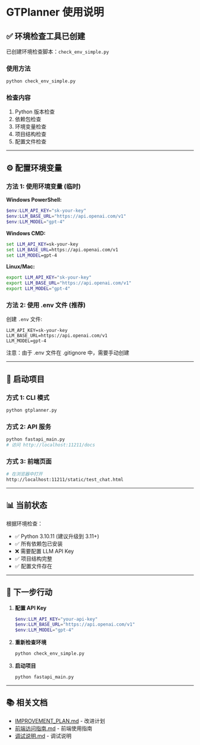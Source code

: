 # GTPlanner 使用说明

## ✅ 环境检查工具已创建

已创建环境检查脚本：`check_env_simple.py`

### 使用方法
```bash
python check_env_simple.py
```

### 检查内容
1. Python 版本检查
2. 依赖包检查
3. 环境变量检查
4. 项目结构检查
5. 配置文件检查

---

## ⚙️ 配置环境变量

### 方法 1: 使用环境变量 (临时)

**Windows PowerShell:**
```powershell
$env:LLM_API_KEY="sk-your-key"
$env:LLM_BASE_URL="https://api.openai.com/v1"
$env:LLM_MODEL="gpt-4"
```

**Windows CMD:**
```cmd
set LLM_API_KEY=sk-your-key
set LLM_BASE_URL=https://api.openai.com/v1
set LLM_MODEL=gpt-4
```

**Linux/Mac:**
```bash
export LLM_API_KEY="sk-your-key"
export LLM_BASE_URL="https://api.openai.com/v1"
export LLM_MODEL="gpt-4"
```

### 方法 2: 使用 .env 文件 (推荐)

创建 `.env` 文件:
```env
LLM_API_KEY=sk-your-key
LLM_BASE_URL=https://api.openai.com/v1
LLM_MODEL=gpt-4
```

注意：由于 .env 文件在 .gitignore 中，需要手动创建

---

## 🚀 启动项目

### 方式 1: CLI 模式
```bash
python gtplanner.py
```

### 方式 2: API 服务
```bash
python fastapi_main.py
# 访问 http://localhost:11211/docs
```

### 方式 3: 前端页面
```bash
# 在浏览器中打开
http://localhost:11211/static/test_chat.html
```

---

## 📊 当前状态

根据环境检查：
- ✅ Python 3.10.11 (建议升级到 3.11+)
- ✅ 所有依赖包已安装
- ❌ 需要配置 LLM API Key
- ✅ 项目结构完整
- ✅ 配置文件存在

---

## 🎯 下一步行动

1. **配置 API Key**
   ```powershell
   $env:LLM_API_KEY="your-api-key"
   $env:LLM_BASE_URL="https://api.openai.com/v1"
   $env:LLM_MODEL="gpt-4"
   ```

2. **重新检查环境**
   ```bash
   python check_env_simple.py
   ```

3. **启动项目**
   ```bash
   python fastapi_main.py
   ```

---

## 📚 相关文档

- [IMPROVEMENT_PLAN.md](IMPROVEMENT_PLAN.md) - 改进计划
- [前端访问指南.md](前端访问指南.md) - 前端使用指南
- [调试说明.md](调试说明.md) - 调试说明

